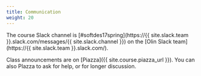 ```yaml
---
title: Communication
weight: 20
---
```


The course Slack channel is [#softdes17spring](https://{{ site.slack.team }}.slack.com/messages/{{ site.slack.channel }}) on the
[Olin Slack team](https://{{ site.slack.team }}.slack.com/).

Class announcements are on [Piazza]({{ site.course.piazza_url }}). You can also PIazza to ask for help, or for longer discussion.
